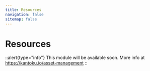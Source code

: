 ```yaml
---
title: Resources
navigation: false
sitemap: false
---
```


# Resources

::alert{type="info"}
This module will be available soon. More info at https://kantoku.io/asset-management
::